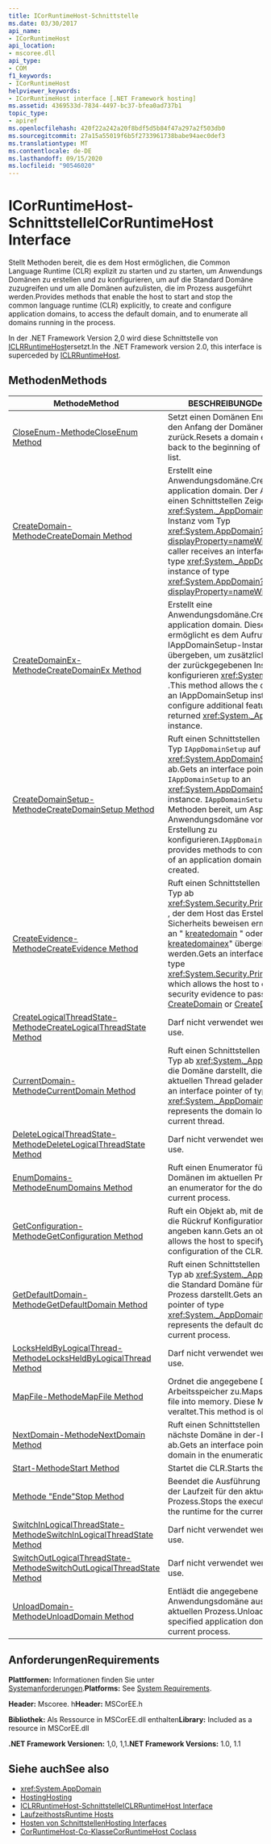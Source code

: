 ```yaml
---
title: ICorRuntimeHost-Schnittstelle
ms.date: 03/30/2017
api_name:
- ICorRuntimeHost
api_location:
- mscoree.dll
api_type:
- COM
f1_keywords:
- ICorRuntimeHost
helpviewer_keywords:
- ICorRuntimeHost interface [.NET Framework hosting]
ms.assetid: 4369533d-7834-4497-bc37-bfea0ad737b1
topic_type:
- apiref
ms.openlocfilehash: 420f22a242a20f8bdf5d5b84f47a297a2f503db0
ms.sourcegitcommit: 27a15a55019f6b5f2733961738babe94aec0def3
ms.translationtype: MT
ms.contentlocale: de-DE
ms.lasthandoff: 09/15/2020
ms.locfileid: "90546020"
---
```

# <a name="icorruntimehost-interface"></a><span data-ttu-id="d27fc-102">ICorRuntimeHost-Schnittstelle</span><span class="sxs-lookup"><span data-stu-id="d27fc-102">ICorRuntimeHost Interface</span></span>
<span data-ttu-id="d27fc-103">Stellt Methoden bereit, die es dem Host ermöglichen, die Common Language Runtime (CLR) explizit zu starten und zu starten, um Anwendungs Domänen zu erstellen und zu konfigurieren, um auf die Standard Domäne zuzugreifen und um alle Domänen aufzulisten, die im Prozess ausgeführt werden.</span><span class="sxs-lookup"><span data-stu-id="d27fc-103">Provides methods that enable the host to start and stop the common language runtime (CLR) explicitly, to create and configure application domains, to access the default domain, and to enumerate all domains running in the process.</span></span>  
  
 <span data-ttu-id="d27fc-104">In der .NET Framework Version 2,0 wird diese Schnittstelle von [ICLRRuntimeHost](iclrruntimehost-interface.md)ersetzt.</span><span class="sxs-lookup"><span data-stu-id="d27fc-104">In the .NET Framework version 2.0, this interface is superceded by [ICLRRuntimeHost](iclrruntimehost-interface.md).</span></span>  
  
## <a name="methods"></a><span data-ttu-id="d27fc-105">Methoden</span><span class="sxs-lookup"><span data-stu-id="d27fc-105">Methods</span></span>  
  
|<span data-ttu-id="d27fc-106">Methode</span><span class="sxs-lookup"><span data-stu-id="d27fc-106">Method</span></span>|<span data-ttu-id="d27fc-107">BESCHREIBUNG</span><span class="sxs-lookup"><span data-stu-id="d27fc-107">Description</span></span>|  
|------------|-----------------|  
|[<span data-ttu-id="d27fc-108">CloseEnum-Methode</span><span class="sxs-lookup"><span data-stu-id="d27fc-108">CloseEnum Method</span></span>](icorruntimehost-closeenum-method.md)|<span data-ttu-id="d27fc-109">Setzt einen Domänen Enumerator auf den Anfang der Domänen Liste zurück.</span><span class="sxs-lookup"><span data-stu-id="d27fc-109">Resets a domain enumerator back to the beginning of the domain list.</span></span>|  
|[<span data-ttu-id="d27fc-110">CreateDomain-Methode</span><span class="sxs-lookup"><span data-stu-id="d27fc-110">CreateDomain Method</span></span>](icorruntimehost-createdomain-method.md)|<span data-ttu-id="d27fc-111">Erstellt eine Anwendungsdomäne.</span><span class="sxs-lookup"><span data-stu-id="d27fc-111">Creates an application domain.</span></span> <span data-ttu-id="d27fc-112">Der Aufrufer erhält einen Schnittstellen Zeiger vom Typ <xref:System._AppDomain> auf eine Instanz vom Typ <xref:System.AppDomain?displayProperty=nameWithType> .</span><span class="sxs-lookup"><span data-stu-id="d27fc-112">The caller receives an interface pointer of type <xref:System._AppDomain> to an instance of type <xref:System.AppDomain?displayProperty=nameWithType>.</span></span>|  
|[<span data-ttu-id="d27fc-113">CreateDomainEx-Methode</span><span class="sxs-lookup"><span data-stu-id="d27fc-113">CreateDomainEx Method</span></span>](icorruntimehost-createdomainex-method.md)|<span data-ttu-id="d27fc-114">Erstellt eine Anwendungsdomäne.</span><span class="sxs-lookup"><span data-stu-id="d27fc-114">Creates an application domain.</span></span> <span data-ttu-id="d27fc-115">Diese Methode ermöglicht es dem Aufrufer, eine IAppDomainSetup-Instanz zu übergeben, um zusätzliche Funktionen der zurückgegebenen Instanz zu konfigurieren <xref:System._AppDomain> .</span><span class="sxs-lookup"><span data-stu-id="d27fc-115">This method allows the caller to pass an IAppDomainSetup instance to configure additional features of the returned <xref:System._AppDomain> instance.</span></span>|  
|[<span data-ttu-id="d27fc-116">CreateDomainSetup-Methode</span><span class="sxs-lookup"><span data-stu-id="d27fc-116">CreateDomainSetup Method</span></span>](icorruntimehost-createdomainsetup-method.md)|<span data-ttu-id="d27fc-117">Ruft einen Schnittstellen Zeiger vom Typ `IAppDomainSetup` auf eine- <xref:System.AppDomainSetup> Instanz ab.</span><span class="sxs-lookup"><span data-stu-id="d27fc-117">Gets an interface pointer of type `IAppDomainSetup` to an <xref:System.AppDomainSetup> instance.</span></span> <span data-ttu-id="d27fc-118">`IAppDomainSetup` stellt Methoden bereit, um Aspekte einer Anwendungsdomäne vor der Erstellung zu konfigurieren.</span><span class="sxs-lookup"><span data-stu-id="d27fc-118">`IAppDomainSetup` provides methods to configure aspects of an application domain before it is created.</span></span>|  
|[<span data-ttu-id="d27fc-119">CreateEvidence-Methode</span><span class="sxs-lookup"><span data-stu-id="d27fc-119">CreateEvidence Method</span></span>](icorruntimehost-createevidence-method.md)|<span data-ttu-id="d27fc-120">Ruft einen Schnittstellen Zeiger vom Typ ab <xref:System.Security.Principal.IIdentity> , der dem Host das Erstellen von Sicherheits beweisen ermöglicht, die an " [kreatedomain](icorruntimehost-createdomain-method.md) " oder " [kreatedomainex](icorruntimehost-createdomainex-method.md)" übergeben werden.</span><span class="sxs-lookup"><span data-stu-id="d27fc-120">Gets an interface pointer of type <xref:System.Security.Principal.IIdentity>, which allows the host to create security evidence to pass to [CreateDomain](icorruntimehost-createdomain-method.md) or [CreateDomainEx](icorruntimehost-createdomainex-method.md).</span></span>|  
|[<span data-ttu-id="d27fc-121">CreateLogicalThreadState-Methode</span><span class="sxs-lookup"><span data-stu-id="d27fc-121">CreateLogicalThreadState Method</span></span>](icorruntimehost-createlogicalthreadstate-method.md)|<span data-ttu-id="d27fc-122">Darf nicht verwendet werden.</span><span class="sxs-lookup"><span data-stu-id="d27fc-122">Do not use.</span></span>|  
|[<span data-ttu-id="d27fc-123">CurrentDomain-Methode</span><span class="sxs-lookup"><span data-stu-id="d27fc-123">CurrentDomain Method</span></span>](icorruntimehost-currentdomain-method.md)|<span data-ttu-id="d27fc-124">Ruft einen Schnittstellen Zeiger vom Typ ab <xref:System._AppDomain> , der die Domäne darstellt, die für den aktuellen Thread geladen wurde.</span><span class="sxs-lookup"><span data-stu-id="d27fc-124">Gets an interface pointer of type <xref:System._AppDomain> that represents the domain loaded on the current thread.</span></span>|  
|[<span data-ttu-id="d27fc-125">DeleteLogicalThreadState-Methode</span><span class="sxs-lookup"><span data-stu-id="d27fc-125">DeleteLogicalThreadState Method</span></span>](icorruntimehost-deletelogicalthreadstate-method.md)|<span data-ttu-id="d27fc-126">Darf nicht verwendet werden.</span><span class="sxs-lookup"><span data-stu-id="d27fc-126">Do not use.</span></span>|  
|[<span data-ttu-id="d27fc-127">EnumDomains-Methode</span><span class="sxs-lookup"><span data-stu-id="d27fc-127">EnumDomains Method</span></span>](icorruntimehost-enumdomains-method.md)|<span data-ttu-id="d27fc-128">Ruft einen Enumerator für die Domänen im aktuellen Prozess ab.</span><span class="sxs-lookup"><span data-stu-id="d27fc-128">Gets an enumerator for the domains in the current process.</span></span>|  
|[<span data-ttu-id="d27fc-129">GetConfiguration-Methode</span><span class="sxs-lookup"><span data-stu-id="d27fc-129">GetConfiguration Method</span></span>](icorruntimehost-getconfiguration-method.md)|<span data-ttu-id="d27fc-130">Ruft ein Objekt ab, mit dem der Host die Rückruf Konfiguration der CLR angeben kann.</span><span class="sxs-lookup"><span data-stu-id="d27fc-130">Gets an object that allows the host to specify the callback configuration of the CLR.</span></span>|  
|[<span data-ttu-id="d27fc-131">GetDefaultDomain-Methode</span><span class="sxs-lookup"><span data-stu-id="d27fc-131">GetDefaultDomain Method</span></span>](icorruntimehost-getdefaultdomain-method.md)|<span data-ttu-id="d27fc-132">Ruft einen Schnittstellen Zeiger vom Typ ab <xref:System._AppDomain> , der die Standard Domäne für den aktuellen Prozess darstellt.</span><span class="sxs-lookup"><span data-stu-id="d27fc-132">Gets an interface pointer of type <xref:System._AppDomain> that represents the default domain for the current process.</span></span>|  
|[<span data-ttu-id="d27fc-133">LocksHeldByLogicalThread-Methode</span><span class="sxs-lookup"><span data-stu-id="d27fc-133">LocksHeldByLogicalThread Method</span></span>](icorruntimehost-locksheldbylogicalthread-method.md)|<span data-ttu-id="d27fc-134">Darf nicht verwendet werden.</span><span class="sxs-lookup"><span data-stu-id="d27fc-134">Do not use.</span></span>|  
|[<span data-ttu-id="d27fc-135">MapFile-Methode</span><span class="sxs-lookup"><span data-stu-id="d27fc-135">MapFile Method</span></span>](icorruntimehost-mapfile-method.md)|<span data-ttu-id="d27fc-136">Ordnet die angegebene Datei dem Arbeitsspeicher zu.</span><span class="sxs-lookup"><span data-stu-id="d27fc-136">Maps the specified file into memory.</span></span> <span data-ttu-id="d27fc-137">Diese Methode ist veraltet.</span><span class="sxs-lookup"><span data-stu-id="d27fc-137">This method is obsolete.</span></span>|  
|[<span data-ttu-id="d27fc-138">NextDomain-Methode</span><span class="sxs-lookup"><span data-stu-id="d27fc-138">NextDomain Method</span></span>](icorruntimehost-nextdomain-method.md)|<span data-ttu-id="d27fc-139">Ruft einen Schnittstellen Zeiger auf die nächste Domäne in der-Enumeration ab.</span><span class="sxs-lookup"><span data-stu-id="d27fc-139">Gets an interface pointer to the next domain in the enumeration.</span></span>|  
|[<span data-ttu-id="d27fc-140">Start-Methode</span><span class="sxs-lookup"><span data-stu-id="d27fc-140">Start Method</span></span>](icorruntimehost-start-method.md)|<span data-ttu-id="d27fc-141">Startet die CLR.</span><span class="sxs-lookup"><span data-stu-id="d27fc-141">Starts the CLR.</span></span>|  
|[<span data-ttu-id="d27fc-142">Methode "Ende"</span><span class="sxs-lookup"><span data-stu-id="d27fc-142">Stop Method</span></span>](icorruntimehost-stop-method.md)|<span data-ttu-id="d27fc-143">Beendet die Ausführung von Code in der Laufzeit für den aktuellen Prozess.</span><span class="sxs-lookup"><span data-stu-id="d27fc-143">Stops the execution of code in the runtime for the current process.</span></span>|  
|[<span data-ttu-id="d27fc-144">SwitchInLogicalThreadState-Methode</span><span class="sxs-lookup"><span data-stu-id="d27fc-144">SwitchInLogicalThreadState Method</span></span>](icorruntimehost-switchinlogicalthreadstate-method.md)|<span data-ttu-id="d27fc-145">Darf nicht verwendet werden.</span><span class="sxs-lookup"><span data-stu-id="d27fc-145">Do not use.</span></span>|  
|[<span data-ttu-id="d27fc-146">SwitchOutLogicalThreadState-Methode</span><span class="sxs-lookup"><span data-stu-id="d27fc-146">SwitchOutLogicalThreadState Method</span></span>](icorruntimehost-switchoutlogicalthreadstate-method.md)|<span data-ttu-id="d27fc-147">Darf nicht verwendet werden.</span><span class="sxs-lookup"><span data-stu-id="d27fc-147">Do not use.</span></span>|  
|[<span data-ttu-id="d27fc-148">UnloadDomain-Methode</span><span class="sxs-lookup"><span data-stu-id="d27fc-148">UnloadDomain Method</span></span>](icorruntimehost-unloaddomain-method.md)|<span data-ttu-id="d27fc-149">Entlädt die angegebene Anwendungsdomäne aus dem aktuellen Prozess.</span><span class="sxs-lookup"><span data-stu-id="d27fc-149">Unloads the specified application domain from the current process.</span></span>|  
  
## <a name="requirements"></a><span data-ttu-id="d27fc-150">Anforderungen</span><span class="sxs-lookup"><span data-stu-id="d27fc-150">Requirements</span></span>  
 <span data-ttu-id="d27fc-151">**Plattformen:** Informationen finden Sie unter [Systemanforderungen](../../get-started/system-requirements.md).</span><span class="sxs-lookup"><span data-stu-id="d27fc-151">**Platforms:** See [System Requirements](../../get-started/system-requirements.md).</span></span>  
  
 <span data-ttu-id="d27fc-152">**Header:** Mscoree. h</span><span class="sxs-lookup"><span data-stu-id="d27fc-152">**Header:** MSCorEE.h</span></span>  
  
 <span data-ttu-id="d27fc-153">**Bibliothek:** Als Ressource in MSCorEE.dll enthalten</span><span class="sxs-lookup"><span data-stu-id="d27fc-153">**Library:** Included as a resource in MSCorEE.dll</span></span>  
  
 <span data-ttu-id="d27fc-154">**.NET Framework Versionen:** 1,0, 1,1</span><span class="sxs-lookup"><span data-stu-id="d27fc-154">**.NET Framework Versions:** 1.0, 1.1</span></span>  
  
## <a name="see-also"></a><span data-ttu-id="d27fc-155">Siehe auch</span><span class="sxs-lookup"><span data-stu-id="d27fc-155">See also</span></span>

- <xref:System.AppDomain>
- [<span data-ttu-id="d27fc-156">Hosting</span><span class="sxs-lookup"><span data-stu-id="d27fc-156">Hosting</span></span>](index.md)
- [<span data-ttu-id="d27fc-157">ICLRRuntimeHost-Schnittstelle</span><span class="sxs-lookup"><span data-stu-id="d27fc-157">ICLRRuntimeHost Interface</span></span>](iclrruntimehost-interface.md)
- <span data-ttu-id="d27fc-158">[Laufzeithosts](/previous-versions/dotnet/netframework-4.0/a51xd4ze(v=vs.100))</span><span class="sxs-lookup"><span data-stu-id="d27fc-158">[Runtime Hosts](/previous-versions/dotnet/netframework-4.0/a51xd4ze(v=vs.100))</span></span>
- [<span data-ttu-id="d27fc-159">Hosten von Schnittstellen</span><span class="sxs-lookup"><span data-stu-id="d27fc-159">Hosting Interfaces</span></span>](hosting-interfaces.md)
- [<span data-ttu-id="d27fc-160">CorRuntimeHost-Co-Klasse</span><span class="sxs-lookup"><span data-stu-id="d27fc-160">CorRuntimeHost Coclass</span></span>](corruntimehost-coclass.md)
